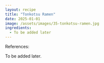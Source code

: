 ```yaml
---
layout: recipe
title: "Tonkotsu Ramen"
date: 2025-01-01
image: /assets/images/35-tonkotsu-ramen.jpg
ingredients:
  - To be added later
---
```


References: 

To be added later.